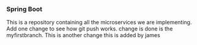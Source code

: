 ### Spring Boot

This is a repository containing all the microservices we are implementing.
Add one change to see how git push works.
change is done is the myfirstbranch. This is another change
this is added by james
